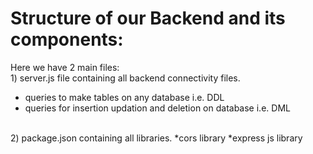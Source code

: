 # Structure of our Backend and its components:
Here we have 2 main files:
<br> 1) server.js file containing all backend connectivity files.
* queries to make tables on any database i.e. DDL
* queries for insertion updation and deletion on database i.e. DML

<br> 2) package.json containing all libraries.
*cors library
*express js library

